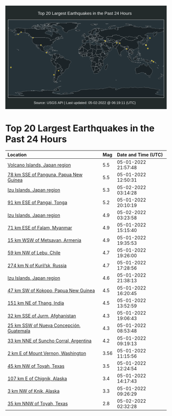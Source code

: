 ![Map](./map.png)

# Top 20 Largest Earthquakes in the Past 24 Hours

| Location | Mag | Date and Time (UTC) |
|:---|:---|:---|
| [Volcano Islands, Japan region](https://earthquake.usgs.gov/earthquakes/eventpage/us7000h69c) | 5.5 | 05-01-2022 21:57:48 |
| [78 km SSE of Panguna, Papua New Guinea](https://earthquake.usgs.gov/earthquakes/eventpage/us7000h67f) | 5.5 | 05-01-2022 12:50:31 |
| [Izu Islands, Japan region](https://earthquake.usgs.gov/earthquakes/eventpage/us7000h6as) | 5.3 | 05-02-2022 03:14:28 |
| [91 km ESE of Pangai, Tonga](https://earthquake.usgs.gov/earthquakes/eventpage/us7000h68v) | 5.2 | 05-01-2022 20:10:19 |
| [Izu Islands, Japan region](https://earthquake.usgs.gov/earthquakes/eventpage/us7000h6ay) | 4.9 | 05-02-2022 03:23:58 |
| [71 km ESE of Falam, Myanmar](https://earthquake.usgs.gov/earthquakes/eventpage/us7000h67u) | 4.9 | 05-01-2022 15:15:40 |
| [15 km WSW of Metsavan, Armenia](https://earthquake.usgs.gov/earthquakes/eventpage/us7000h68m) | 4.9 | 05-01-2022 19:35:53 |
| [59 km NW of Lebu, Chile](https://earthquake.usgs.gov/earthquakes/eventpage/us7000h68k) | 4.7 | 05-01-2022 19:26:00 |
| [274 km N of Kuril’sk, Russia](https://earthquake.usgs.gov/earthquakes/eventpage/us7000h685) | 4.7 | 05-01-2022 17:28:56 |
| [Izu Islands, Japan region](https://earthquake.usgs.gov/earthquakes/eventpage/us7000h698) | 4.6 | 05-01-2022 21:38:13 |
| [47 km SW of Kokopo, Papua New Guinea](https://earthquake.usgs.gov/earthquakes/eventpage/us7000h67z) | 4.5 | 05-01-2022 16:20:45 |
| [151 km NE of Thang, India](https://earthquake.usgs.gov/earthquakes/eventpage/us7000h67m) | 4.5 | 05-01-2022 13:52:59 |
| [32 km SSE of Jurm, Afghanistan](https://earthquake.usgs.gov/earthquakes/eventpage/us7000h68f) | 4.3 | 05-01-2022 19:06:43 |
| [25 km SSW of Nueva Concepción, Guatemala](https://earthquake.usgs.gov/earthquakes/eventpage/us7000h66f) | 4.3 | 05-01-2022 08:53:48 |
| [33 km NNE of Suncho Corral, Argentina](https://earthquake.usgs.gov/earthquakes/eventpage/us7000h66l) | 4.2 | 05-01-2022 09:19:13 |
| [2 km E of Mount Vernon, Washington](https://earthquake.usgs.gov/earthquakes/eventpage/uw61835766) | 3.56 | 05-01-2022 11:15:56 |
| [45 km NW of Toyah, Texas](https://earthquake.usgs.gov/earthquakes/eventpage/tx2022imey) | 3.5 | 05-01-2022 12:24:54 |
| [107 km E of Chignik, Alaska](https://earthquake.usgs.gov/earthquakes/eventpage/ak0225kcgsqf) | 3.4 | 05-01-2022 14:17:43 |
| [3 km NW of Knik, Alaska](https://earthquake.usgs.gov/earthquakes/eventpage/ak0225k9jj1o) | 3.3 | 05-01-2022 09:26:29 |
| [35 km NNW of Toyah, Texas](https://earthquake.usgs.gov/earthquakes/eventpage/us7000h6ab) | 2.8 | 05-02-2022 02:32:28 |
